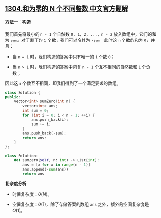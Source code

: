 ## [1304.和为零的 N 个不同整数 中文官方题解](https://leetcode.cn/problems/find-n-unique-integers-sum-up-to-zero/solutions/100000/he-wei-ling-de-nge-wei-yi-zheng-shu-by-leetcode-so)
#### 方法一：构造

我们首先将最小的 `n - 1` 个自然数 `0, 1, 2, ..., n - 2` 放入数组中，它们的和为 `sum`。对于剩下的 `1` 个数，我们可以令其为 `-sum`，此时这 `n` 个数的和为 `0`，并且：

- 当 `n = 1` 时，我们构造的答案中只有唯一的 `1` 个数 `0`；

- 当 `n > 1` 时，我们构造的答案中包含 `n - 1` 个互不相同的自然数和 `1` 个负数；

因此这 `n` 个数互不相同，即我们得到了一个满足要求的数组。

```C++ [sol1-C++]
class Solution {
public:
    vector<int> sumZero(int n) {
        vector<int> ans;
        int sum = 0;
        for (int i = 0; i < n - 1; ++i) {
            ans.push_back(i);
            sum += i;
        }
        ans.push_back(-sum);
        return ans;
    }
};
```

```Python [sol1-Python3]
class Solution:
    def sumZero(self, n: int) -> List[int]:
        ans = [x for x in range(n - 1)]
        ans.append(-sum(ans))
        return ans
```

**复杂度分析**

- 时间复杂度：$O(N)$。

- 空间复杂度：$O(1)$，除了存储答案的数组 `ans` 之外，额外的空间复杂度是 $O(1)$。